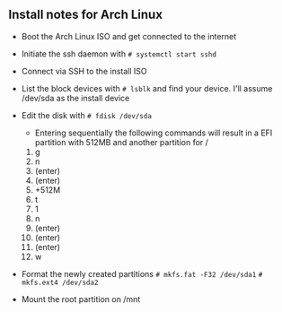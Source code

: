## Install notes for Arch Linux
- Boot the Arch Linux ISO and get connected to the internet
- Initiate the ssh daemon with `# systemctl start sshd`
- Connect via SSH to the install ISO
- List the block devices with `# lsblk` and find your device. I'll assume /dev/sda as the install device
- Edit the disk with `# fdisk /dev/sda`
  - Entering sequentially the following commands will result in a EFI partition with 512MB and another partition for /
  1. g
  2. n
  3. (enter)
  4. (enter)
  5. +512M
  6. t
  7. 1
  8. n
  9. (enter)
  10. (enter)
  11. (enter)
  12. w

- Format the newly created partitions
  `# mkfs.fat -F32 /dev/sda1`
  `# mkfs.ext4 /dev/sda2`

- Mount the root partition on /mnt
